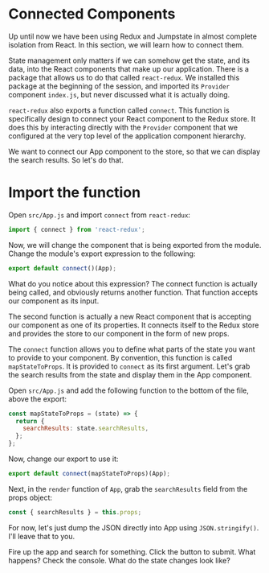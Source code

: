 # Connected Components
Up until now we have been using Redux and Jumpstate in almost complete isolation from React. In this section, we will learn how to connect them.

State management only matters if we can somehow get the state, and its data, into the React components that make up our application. There is a package that allows us to do that called `react-redux`. We installed this package at the beginning of the session, and imported its `Provider` component `index.js`, but never discussed what it is actually doing.

`react-redux` also exports a function called `connect`. This function is specifically design to connect your React component to the Redux store. It does this by interacting directly with the `Provider` component that we configured at the very top level of the application component hierarchy.

We want to connect our App component to the store, so that we can display the search results. So let's do that.

# Import the function
Open `src/App.js` and import `connect` from `react-redux`:
```js
import { connect } from 'react-redux';
```

Now, we will change the component that is being exported from the module. Change the module's export expression to the following:

```js
export default connect()(App);
```

What do you notice about this expression? The connect function is actually being called, and obviously returns another function. That function accepts our component as its input.

The second function is actually a new React component that is accepting our component as one of its properties. It connects itself to the Redux store and provides the store to our component in the form of new props.

The `connect` function allows you to define what parts of the state you want to provide to your component. By convention, this function is called `mapStateToProps`. It is provided to `connect` as its first argument. Let's grab the search results from the state and display them in the App component.

Open `src/App.js` and add the following function to the bottom of the file, above the export:

```js
const mapStateToProps = (state) => {
  return {
    searchResults: state.searchResults,
  };
};
```

Now, change our export to use it:
```js
export default connect(mapStateToProps)(App);
```

Next, in the `render` function of `App`, grab the `searchResults` field from the props object:
```js
const { searchResults } = this.props;
```

For now, let's just dump the JSON directly into App using `JSON.stringify()`. I'll leave that to you.


Fire up the app and search for something. Click the button to submit. What happens? Check the console. What do the state changes look like?
